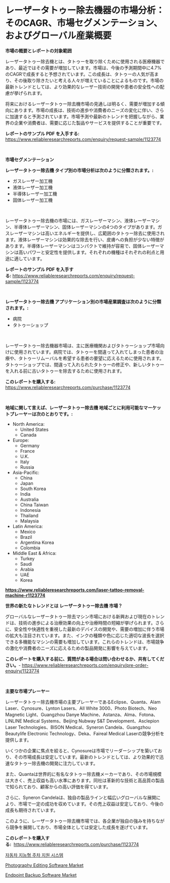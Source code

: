 <p><h1>レーザータトゥー除去機器の市場分析：そのCAGR、市場セグメンテーション、およびグローバル産業概要</h1></p><p><strong>市場の概要とレポートの対象範囲</strong></p>
<p><p>レーザータトゥー除去機とは、タトゥーを取り除くために使用される医療機器であり、最近ではその需要が増加しています。市場は、今後の予測期間中に4.7%のCAGRで成長すると予想されています。この成長は、タトゥーの人気が高まり、その後取り除きたいと考える人々が増えていることによるものです。市場の最新トレンドとしては、より効果的なレーザー技術の開発や患者の安全性への配慮が挙げられます。</p><p>将来におけるレーザータトゥー除去機市場の見通しは明るく、需要が増加する傾向にあります。市場の成長は、技術の進歩や消費者のニーズの変化に伴い、さらに加速すると予測されています。市場予測や最新のトレンドを把握しながら、業界の企業や消費者は、需要に応じた製品やサービスを提供することが重要です。</p></p>
<p><strong>レポートのサンプル PDF を入手する:</strong> <a href="https://www.reliableresearchreports.com/enquiry/request-sample/1123774">https://www.reliableresearchreports.com/enquiry/request-sample/1123774</a></p>
<p>&nbsp;</p>
<p><strong>市場セグメンテーション</strong></p>
<p><strong>レーザータトゥー除去機 タイプ別の市場分析は次のように分類されます。:</strong></p>
<p><ul><li>ガスレーザー加工機</li><li>液体レーザー加工機</li><li>半導体レーザー加工機</li><li>固体レーザー加工機</li></ul></p>
<p>&nbsp;</p>
<p><p>レーザータトゥー除去機の市場には、ガスレーザーマシン、液体レーザーマシン、半導体レーザーマシン、固体レーザーマシンの4つのタイプがあります。ガスレーザーマシンは高いエネルギーを提供し、広範囲のタトゥー除去に使用されます。液体レーザーマシンは効果的な除去を行い、皮膚への負担が少ない特徴があります。半導体レーザーマシンはコンパクトで維持が容易で、固体レーザーマシンは高いパワーと安定性を提供します。それぞれの機種はそれぞれの利点と用途に適しています。</p></p>
<p><strong>レポートのサンプル PDF を入手する:</strong>&nbsp;<a href="https://www.reliableresearchreports.com/enquiry/request-sample/1123774">https://www.reliableresearchreports.com/enquiry/request-sample/1123774</a></p>
<p>&nbsp;</p>
<p><strong> レーザータトゥー除去機 アプリケーション別の市場産業調査は次のように分類されます。:</strong></p>
<p><ul><li>病院</li><li>タトゥーショップ</li></ul></p>
<p>&nbsp;</p>
<p><p>レーザータトゥー除去機器市場は、主に医療機関およびタトゥーショップ市場向けに使用されています。病院では、タトゥーを間違って入れてしまった患者の治療や、タトゥーリムーバルを希望する患者の要望に応えるために使用されます。タトゥーショップでは、間違って入れられたタトゥーの修正や、新しいタトゥーを入れる前に古いタトゥーを除去するために使用されます。</p></p>
<p><strong>このレポートを購入する:</strong>&nbsp; <a href="https://www.reliableresearchreports.com/purchase/1123774">https://www.reliableresearchreports.com/purchase/1123774</a></p>
<p>&nbsp;</p>
<p><strong>地域に関して言えば、レーザータトゥー除去機 地域ごとに利用可能なマーケットプレーヤーは次のとおりです。:</strong></p>
<p><ul>
    <li>
        North America:
        <ul>
            <li>United States</li>
            <li>Canada</li>
        </ul>
    </li>
    <li>
        Europe:
        <ul>
            <li>Germany</li>
            <li>France</li>
            <li>U.K.</li>
            <li>Italy</li>
            <li>Russia</li>
        </ul>
    </li>
    <li>
        Asia-Pacific:
        <ul>
            <li>China</li>
            <li>Japan</li>
            <li>South Korea</li>
            <li>India</li>
            <li>Australia</li>
            <li>China Taiwan</li>
            <li>Indonesia</li>
            <li>Thailand</li>
            <li>Malaysia</li>
        </ul>
    </li>
    <li>
        Latin America:
        <ul>
            <li>Mexico</li>
            <li>Brazil</li>
            <li>Argentina Korea</li>
            <li>Colombia</li>
        </ul>
    </li>
    <li>
        Middle East & Africa:
        <ul>
            <li>Turkey</li>
            <li>Saudi</li>
            <li>Arabia</li>
            <li>UAE</li>
            <li>Korea</li>
        </ul>
    </li>
    </ul></p>
<p><strong><a href="https://www.reliableresearchreports.com/laser-tattoo-removal-machine-r1123774">https://www.reliableresearchreports.com/laser-tattoo-removal-machine-r1123774</a></strong>&nbsp;</p>
<p><strong>世界の新たなトレンドとは レーザータトゥー除去機 市場？</strong></p>
<p><p>グローバルなレーザータトゥー除去マシン市場における新興および現在のトレンドは、技術の進歩による治療効果の向上や治療時間の短縮が挙げられます。さらに、安全性や快適性を重視した最新のデバイスの開発や、需要の増加に伴う市場の拡大も注目されています。また、インクの種類や色に応じた適切な波長を選択できる多機能なマシンの需要も増加しています。これらのトレンドは、市場競争の激化や消費者のニーズに応えるための製品開発に影響を与えています。</p></p>
<p><strong>このレポートを購入する前に、質問がある場合は問い合わせるか、共有してください。</strong>- <a href="https://www.reliableresearchreports.com/enquiry/pre-order-enquiry/1123774">https://www.reliableresearchreports.com/enquiry/pre-order-enquiry/1123774</a></p>
<p>&nbsp;</p>
<p><strong>主要な市場プレーヤー</strong></p>
<p><p>レーザータトゥー除去機市場の主要プレーヤーであるEclipse、Quanta、Alam Laser、Cynosure、Lynton Lasers、All White 3000、Photo Biotech、Neo Magnetic Light、Guangzhou Danye Machine、Astanza、Alma、Fotona、LINLINE Medical Systems、Beijing Nubway S&T Development、Asclepion Laser Technologies、BISON Medical、Syneron Candela、Guangzhou Beautylife Electronic Technology、Deka、Faireal Medical Laserの競争分析を提供します。</p><p>いくつかの企業に焦点を絞ると、Cynosureは市場でリーダーシップを築いており、その市場成長は安定しています。最新のトレンドとしては、より効果的で迅速なタトゥー除去機の開発に注力しています。</p><p>また、Quantaは世界的に有名なタトゥー除去機メーカーであり、その市場規模は大きく、売上収益も高い水準にあります。同社は革新的な技術と高品質の製品で知られており、顧客からの高い評価を得ています。</p><p>さらに、Syneron Candelaは、独自の製品ラインと幅広いグローバルな展開により、市場で一定の成功を収めています。その売上収益は安定しており、今後の成長も期待されています。</p><p>このように、レーザータトゥー除去機市場では、各企業が独自の強みを持ちながら競争を展開しており、市場全体としては安定した成長を遂げています。</p></p>
<p><strong>このレポートを購入する:</strong>&nbsp;&nbsp;<a href="https://www.reliableresearchreports.com/purchase/1123774">https://www.reliableresearchreports.com/purchase/1123774</a></p>
<p><p><a href="https://github.com/wallacBahrtyinger567686/Market-Research-Report-List-1/blob/main/988150822461.md">자동차 지능형 주차 지원 시스템</a></p><p><a href="https://github.com/jodemen/Market-Research-Report-List-2/blob/main/photography-editing-software-market.md">Photography Editing Software Market</a></p><p><a href="https://github.com/Sarissaschmalingtr6fz2739/Market-Research-Report-List-2/blob/main/endpoint-backup-software-market.md">Endpoint Backup Software Market</a></p></p>